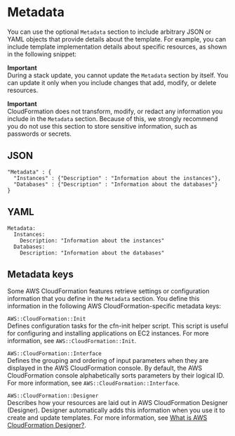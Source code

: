 # Metadata<a name="metadata-section-structure"></a>

You can use the optional `Metadata` section to include arbitrary JSON or YAML objects that provide details about the template\. For example, you can include template implementation details about specific resources, as shown in the following snippet:

**Important**  
During a stack update, you cannot update the `Metadata` section by itself\. You can update it only when you include changes that add, modify, or delete resources\.

**Important**  
CloudFormation does not transform, modify, or redact any information you include in the `Metadata` section\. Because of this, we strongly recommend you do not use this section to store sensitive information, such as passwords or secrets\.

## JSON<a name="metadata-section-structure-example.json"></a>

```
"Metadata" : {
  "Instances" : {"Description" : "Information about the instances"},
  "Databases" : {"Description" : "Information about the databases"}
}
```

## YAML<a name="metadata-section-structure-example.yaml"></a>

```
Metadata:
  Instances:
    Description: "Information about the instances"
  Databases: 
    Description: "Information about the databases"
```

## Metadata keys<a name="metadata-section-structure-keys"></a>

Some AWS CloudFormation features retrieve settings or configuration information that you define in the `Metadata` section\. You define this information in the following AWS CloudFormation\-specific metadata keys:

`AWS::CloudFormation::Init`  
Defines configuration tasks for the cfn\-init helper script\. This script is useful for configuring and installing applications on EC2 instances\. For more information, see `AWS::CloudFormation::Init`\.

`AWS::CloudFormation::Interface`  
Defines the grouping and ordering of input parameters when they are displayed in the AWS CloudFormation console\. By default, the AWS CloudFormation console alphabetically sorts parameters by their logical ID\. For more information, see `AWS::CloudFormation::Interface`\.

`AWS::CloudFormation::Designer`  
Describes how your resources are laid out in AWS CloudFormation Designer \(Designer\)\. Designer automatically adds this information when you use it to create and update templates\. For more information, see [What is AWS CloudFormation Designer?](working-with-templates-cfn-designer.md)\.